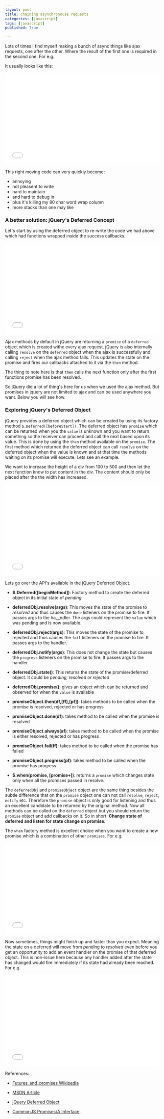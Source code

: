 ```yaml
---
layout: post
title: chaining asynchronouse requests
categories: [javascript]
tags: [javascript]
published: True

---
```


Lots of times I find myself making a bunch of async things like ajax requests, one after the other. Where the result of the first one is required in the second one. For e.g.

It usually looks like this:

<iframe width="100%" height="300" src="//jsfiddle.net/sandeep45/ztp2yn6k/embedded/" allowfullscreen="allowfullscreen" frameborder="0"></iframe>

This right moving code can very quickly become:
* annoying
* not pleasent to write
* hard to maintain
* and hard to debug in
* plus it's killing my 80 char word wrap column
* more stacks than one may like

### A better solution: jQuery's Deferred Concept

Let's start by using the deferred object to re-write the code we had above which had functions wrapped inside the success callbacks.

<iframe width="100%" height="300" src="//jsfiddle.net/sandeep45/grauqgvb/embedded/" allowfullscreen="allowfullscreen" frameborder="0"></iframe>

Ajax methods by default in jQuery are returning a `promise` of a `deferred` object which is created withe every ajax request. jQuery is also internally calling `resolve` on the `deferred` object when the ajax is successfully and calling `reject` when the ajax method fails. This updates the state on the promise and fires our callbacks attached to it via the `then` method.

The thing to note here is that `then` calls the next function only after the first functions promise has been resolved.

So jQuery did a lot of thing's here for us when we used the ajax method. But promises in jquery are not limited to ajax and can be used anywhere you want. Below you will see how.

### Exploring jQuery's Deferred Object

jQuery provides a deferred object which can be created by using its factory method `$.Deferred([beforeStart])`. The deferred object has `promise` which can be returned when you the `value` is unknown and you want to return something so the receiver can proceed and call the next based upon its value. This is done by using the `then` method available on the `promise`. The first method which returned the deferred object can call `resolve` on the deferred object when the value is known and at that time the methods waiting on its promise will execute. Lets see an example.

We want to increase the height of a div from 100 to 500 and then let the next function know to put content in the div. The content should only be placed after the the width has increased.

<iframe width="100%" height="300" src="//jsfiddle.net/sandeep45/r1uw4rbv/embedded/" allowfullscreen="allowfullscreen" frameborder="0"></iframe>

Lets go over the API's available in the jQuery Deferred Object.


* __$.Deferred([beginMethod])__: Factory method to create the deferred object in its initial state of _pending_

* __deferredObj.resolve(args)__: This moves the state of the promise to _resolved_ and thus causes the `done` listeners on the promise to fire. It passes args to the ha__ndler. The args could represent the `value` which was pending and is now available.

* __deferredObj.reject(args)__: This moves the state of the promise to rejected and thus causes the `fail` listeners on the promise to fire. It passes args to the handler.

* __deferredObj.notify(args)__: This does not change the state but causes the `progress` listeners on the promise to fire. It passes args to the handler.

* __deferredObj.state()__: This returns the state of the promise/deferred object. It could be _pending, resolved or rejected_

* __deferredObj.promise()__: gives an object which can be returned and observed for when the `value` is available

* __promiseObject.then(df,[ff],[pf])__: takes methods to be called when the promise is resolved, rejected or has progress

* __promiseObject.done(df)__: takes method to be called when the promise is resolved

* __promiseObject.always(af)__: takes method to be called when the promise is either resolved, rejected or has progress

* __promiseObject.fail(ff)__: takes method to be called when the promise has failed

* __promiseObject.progress(pf)__: takes method to be called when the promise has progress

* __$.when(promise, [promise+])__: returns a `promise` which changes state only when all the promises passed in resolve.

The `deferredObj` and `promiseObject` object are the same thing besides the subtle difference that on the `promise` object one can not call `resolve`, `reject`, `notify` etc. Therefore the `promise` object is only good for listening and thus an excellent candidate to be returned by the original method. Now all methods can be called on the `deferred` object but you should return the `promise` object and add callbacks on it. So in short: **Change state of deferred and listen for state change on promise.**

The `when` factory method is excellent choice when you want to create a new promise which is a combination of other `promises`. For e.g.

<iframe width="100%" height="300" src="//jsfiddle.net/sandeep45/jwhzws4q/2/embedded/" allowfullscreen="allowfullscreen" frameborder="0"></iframe>

Now sometimes, things might finish up and faster than you expect. Meaning the state on a deferred will move from _pending_ to _resolved_ even before you get an opportunity to add an event handler on the promise of that deferred object. This is non-issue here because any handler added after the state has changed would fire immediately if its state had already been reached. For e.g.

<iframe width="100%" height="300" src="//jsfiddle.net/surjo53w/2/embedded/" allowfullscreen="allowfullscreen" frameborder="0"></iframe>

References:
- [Futures_and_promises Wikipedia](https://en.wikipedia.org/wiki/Futures_and_promises)

- [MSDN Article](https://msdn.microsoft.com/en-us/magazine/gg723713)

- [jQuery Deferred Object](http://api.jquery.com/category/deferred-object/)

- [CommonJS Promises/A Interface](http://wiki.commonjs.org/wiki/Promises/A).